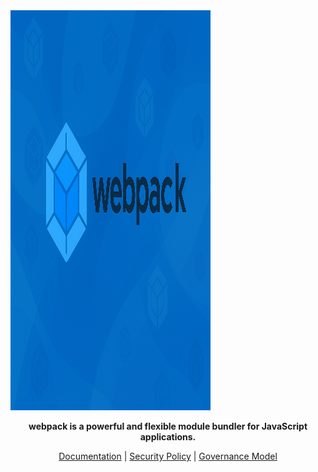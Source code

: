 <img src="./webpack_banner.png" alt="webpack banner" height="640" width="320" />

<p align="center">
  <b>webpack is a powerful and flexible module bundler for JavaScript applications.</b>
</p>

<p align="center">
  <a href="https://webpack.js.org/">Documentation</a> |
  <a href="https://github.com/webpack/webpack/blob/main/SECURITY.md">Security Policy</a> |
  <a href="https://github.com/webpack/governance">Governance Model</a>
</p>